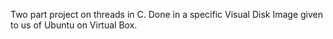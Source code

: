 Two part project on threads in C.
Done in a specific Visual Disk Image given to us of Ubuntu on Virtual Box.
